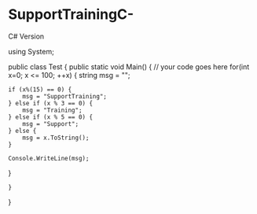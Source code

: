 # SupportTrainingC-
C# Version 

using System;

public class Test
{
	public static void Main()
	{
		// your code goes here
		for(int x=0; x <= 100; ++x) {
    string msg = "";

    if (x%(15) == 0) {
        msg = "SupportTraining";
    } else if (x % 3 == 0) {
        msg = "Training";
    } else if (x % 5 == 0) {
        msg = "Support";
    } else {
        msg = x.ToString();
    }

    Console.WriteLine(msg);
}
		
	}
}
